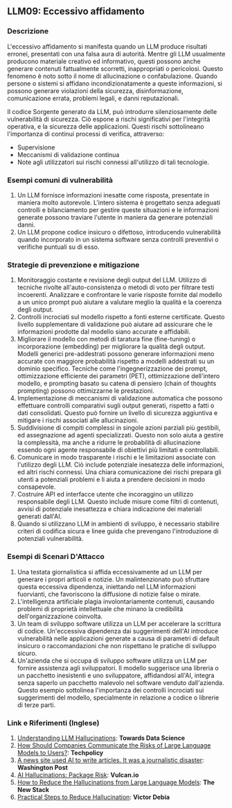 ## LLM09: Eccessivo affidamento

### Descrizione

L'eccessivo affidamento si manifesta quando un LLM produce risultati erronei, presentati con una falsa aura di autorità.
Mentre gli LLM usualmente producono materiale creativo ed informativo, questi possono anche generare contenuti fattualmente scorretti, inappropriati o pericolosi. Questo fenomeno è noto sotto il nome di allucinazione o confabulazione. Quando persone o sistemi si affidano incondizionatamente a queste informazioni, si possono generare violazioni della sicurezza, disinformazione, comunicazione errata, problemi legali, e danni reputazionali.

Il codice Sorgente generato da LLM, può introdurre silenziosamente delle vulnerabilità di sicurezza. Ciò espone a rischi significativi per l'integrità operativa, e la sicurezza delle applicazioni. Questi rischi sottolineano l'importanza di continui processi di verifica, attraverso:
* Supervisione
* Meccanismi di validazione continua
* Note agli utilizzatori sui rischi connessi all'utilizzo di tali tecnologie.

### Esempi comuni di vulnerabilità

1. Un LLM fornisce informazioni inesatte come risposta, presentate in maniera molto autorevole. L'intero sistema è progettato senza adeguati controlli e bilanciamento per gestire queste situazioni e le informazioni generate possono traviare l'utente in maniera da generare potenziali danni.
2. Un LLM propone codice insicuro o difettoso, introducendo vulnerabilità quando incorporato in un sistema software senza controlli preventivi o verifiche puntuali su di esso.

### Strategie di prevenzione e mitigazione

1. Monitoraggio costante e revisione degli output del LLM. Utilizzo di tecniche rivolte all'auto-consistenza o metodi di voto per filtrare testi incoerenti. Analizzare e confrontare le varie risposte fornite dal modello a un unico prompt può aiutare a valutare meglio la qualità e la coerenza degli output.
2. Controlli incrociati sul modello rispetto a fonti esterne certificate. Questo livello supplementare di validazione può aiutare ad assicurare che le informazioni prodotte dal modello siano accurate e affidabili.
3. Migliorare il modello con metodi di taratura fine (fine-tuning) o incorporazione (embedding) per migliorare la qualità degli output. Modelli generici pre-addestrati possono generare informazioni meno accurate con maggiore probabilità rispetto a modelli addestrati su un dominio specifico. Tecniche come l'ingegnerizzazione dei prompt, ottimizzazione efficiente dei parametri (PET), ottimizzazione dell'intero modello, e prompting basato su catena di pensiero (chain of thoughts prompting) possono ottimizzarne le prestazioni.
4. Implementazione di meccanismi di validazione automatica che possono effettuare controlli comparativi sugli output generati, rispetto a fatti o dati consolidati. Questo può fornire un livello di sicurezza aggiuntiva e mitigare i rischi associati alle allucinazioni.
5. Suddivisione di compiti complessi in singole azioni parziali più gestibili, ed assegnazione ad agenti specializzati. Questo non solo aiuta a gestire la complessità, ma anche a ridurre le probabilità di allucinazione essendo ogni agente responsabile di obiettivi più limitati e controllabili.
6. Comunicare in modo trasparente i rischi e le limitazioni associate con l'utilizzo degli LLM. Ciò include potenziale inesatezza delle informazioni, ed altri rischi connessi. Una chiara comunicazione dei rischi prepara gli utenti a potenziali problemi e li aiuta a prendere decisioni in modo consapevole.
7. Costruire API ed interfacce utente che incoraggino un utilizzo responsabile degli LLM. Questo include misure come filtri di contenuti, avvisi di potenziale inesattezza e chiara indicazione dei materiali generati dall'AI.
8. Quando si utilizzano LLM in ambienti di sviluppo, è necessario stabilire criteri di codifica sicura e linee guida che prevengano l'introduzione di potenziali vulnerabilità. 

### Esempi di Scenari D'Attacco

1. Una testata giornalistica si affida eccessivamente ad un LLM per generare i propri articoli e notizie. Un malintenzionato può sfruttare questa eccessiva dipendenza, iniettando nel LLM informazioni fuorvianti, che favoriscono la diffusione di notizie false o mirate.
2. L'intelligenza artificiale plagia involontariamente contenuti, causando problemi di proprietà intellettuale che minano la credibilità dell'organizzazione coinvolta.
3. Un team di sviluppo software utilizza un LLM per accelerare la scrittura di codice. Un'eccessiva dipendenza dai suggerimenti dell'AI introduce vulnerabilità nelle applicazioni generate a causa di parametri di default insicuro o raccomandazioni che non rispettano le pratiche di sviluppo sicuro.
4. Un'azienda che si occupa di sviluppo software utilizza un LLM per fornire assistenza agli sviluppatori. Il modello suggerisce una libreria o un pacchetto inesistenti e uno sviluppatore, affidandosi all'AI, integra senza saperlo un pacchetto malevolo nel software venduto dall'azienda. Questo esempio sottolinea l'importanza dei controlli incrociati sui suggerimenti del modello, specialmente in relazione a codice o librerie di terze parti.

### Link e Riferimenti (Inglese)

1. [Understanding LLM Hallucinations](https://towardsdatascience.com/llm-hallucinations-ec831dcd7786): **Towards Data Science**
2. [How Should Companies Communicate the Risks of Large Language Models to Users?](https://techpolicy.press/how-should-companies-communicate-the-risks-of-large-language-models-to-users/): **Techpolicy**
3. [A news site used AI to write articles. It was a journalistic disaster](https://www.washingtonpost.com/media/2023/01/17/cnet-ai-articles-journalism-corrections/): **Washington Post**
4. [AI Hallucinations: Package Risk](https://vulcan.io/blog/ai-hallucinations-package-risk): **Vulcan.io**
5. [How to Reduce the Hallucinations from Large Language Models](https://thenewstack.io/how-to-reduce-the-hallucinations-from-large-language-models/): **The New Stack**
6. [Practical Steps to Reduce Hallucination](https://newsletter.victordibia.com/p/practical-steps-to-reduce-hallucination): **Victor Debia**
